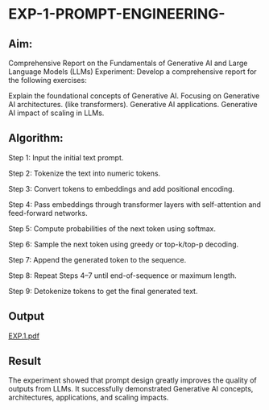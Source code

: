 # EXP-1-PROMPT-ENGINEERING-

## Aim: 
Comprehensive Report on the Fundamentals of Generative AI and Large Language Models (LLMs)
Experiment: Develop a comprehensive report for the following exercises:

Explain the foundational concepts of Generative AI.
Focusing on Generative AI architectures. (like transformers).
Generative AI applications.
Generative AI impact of scaling in LLMs.

## Algorithm:

Step 1: Input the initial text prompt.

Step 2: Tokenize the text into numeric tokens.

Step 3: Convert tokens to embeddings and add positional encoding.

Step 4: Pass embeddings through transformer layers with self-attention and feed-forward networks.

Step 5: Compute probabilities of the next token using softmax.

Step 6: Sample the next token using greedy or top-k/top-p decoding.

Step 7: Append the generated token to the sequence.

Step 8: Repeat Steps 4–7 until end-of-sequence or maximum length.

Step 9: Detokenize tokens to get the final generated text.

## Output

[EXP.1.pdf](https://github.com/user-attachments/files/22057058/EXP.1.pdf)



## Result

The experiment showed that prompt design greatly improves the quality of outputs from LLMs. It successfully demonstrated Generative AI concepts, architectures, applications, and scaling impacts.
